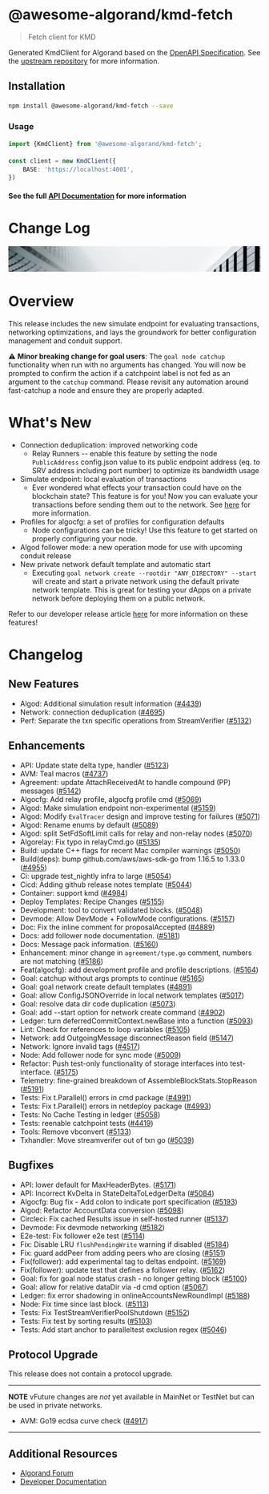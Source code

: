 
# @awesome-algorand/kmd-fetch
> Fetch client for KMD

Generated KmdClient for Algorand based on the [OpenAPI Specification](https://raw.githubusercontent.com/algorand/go-algorand/v3.15.0-stable/daemon/kmd/api/swagger.json). 
See the [upstream repository](https://github.com/algorand/go-algorand) for more information.

## Installation

```bash
npm install @awesome-algorand/kmd-fetch --save
```

### Usage

```typescript
import {KmdClient} from '@awesome-algorand/kmd-fetch';

const client = new KmdClient({
    BASE: 'https://localhost:4001',
})
```

#### See the full [API Documentation](https://awesome-algorand.github.io/algo-fetch/guides/clients/kmd/) for more information

# Change Log
![GitHub Logo](https://raw.githubusercontent.com/algorand/go-algorand/master/release/release-banner.jpg)

# Overview

This release includes the new simulate endpoint for evaluating transactions, networking optimizations, and lays the groundwork for better configuration management and conduit support.

⚠️ **Minor breaking change for goal users**: The `goal node catchup` functionality when run with no arguments has changed. You will now be prompted to confirm the action if a catchpoint label is not fed as an argument to the `catchup` command. Please revisit any automation around fast-catchup a node and ensure they are properly adapted.

# What&apos;s New
* Connection deduplication: improved networking code
  *  Relay Runners -- enable this feature by setting the node `PublicAddress` config.json value to its public endpoint address (eq. to SRV address including port number) to optimize its bandwidth usage
* Simulate endpoint: local evaluation of transactions
  * Ever wondered what effects your transaction could have on the blockchain state? This feature is for you! Now you can evaluate your transactions before sending them out to the network. See [here](https://medium.com/algorand/try-before-you-buy-on-algorand-5acd1b9617d1) for more information.
* Profiles for algocfg: a set of profiles for configuration defaults
  * Node configurations can be tricky! Use this feature to get started on properly configuring your node. 
* Algod follower mode: a new operation mode for use with upcoming conduit release
* New private network default template and automatic start
  *  Executing `goal network create --rootdir "ANY_DIRECTORY" --start` will create and start a private network using the default private network template. This is great for testing your dApps on a private network before deploying them on a public network.

Refer to our developer release article [here](https://developer.algorand.org/articles/whats-new-in-algorand-3150/) for more information on these features! 

# Changelog
## New Features
* Algod: Additional simulation result information ([#4439](https://github.com/algorand/go-algorand/pull/4439))
* Network: connection deduplication ([#4695](https://github.com/algorand/go-algorand/pull/4695))
* Perf: Separate the txn specific operations from StreamVerifier ([#5132](https://github.com/algorand/go-algorand/pull/5132))
## Enhancements
* API: Update state delta type, handler ([#5123](https://github.com/algorand/go-algorand/pull/5123))
* AVM: Teal macros ([#4737](https://github.com/algorand/go-algorand/pull/4737))
* Agreement: update AttachReceivedAt to handle compound (PP) messages ([#5142](https://github.com/algorand/go-algorand/pull/5142))
* Algocfg: Add relay profile, algocfg profile cmd ([#5069](https://github.com/algorand/go-algorand/pull/5069))
* Algod: Make simulation endpoint non-experimental ([#5159](https://github.com/algorand/go-algorand/pull/5159))
* Algod: Modify `EvalTracer` design and improve testing for failures ([#5071](https://github.com/algorand/go-algorand/pull/5071))
* Algod: Rename enums by default ([#5089](https://github.com/algorand/go-algorand/pull/5089))
* Algod: split SetFdSoftLimit calls for relay and non-relay nodes ([#5070](https://github.com/algorand/go-algorand/pull/5070))
* Algorelay: Fix typo in relayCmd.go ([#5135](https://github.com/algorand/go-algorand/pull/5135))
* Build: update C++ flags for recent Mac compiler warnings ([#5050](https://github.com/algorand/go-algorand/pull/5050))
* Build(deps): bump github.com/aws/aws-sdk-go from 1.16.5 to 1.33.0 ([#4955](https://github.com/algorand/go-algorand/pull/4955))
* Ci: upgrade test_nightly infra to large ([#5054](https://github.com/algorand/go-algorand/pull/5054))
* Cicd: Adding github release notes template ([#5044](https://github.com/algorand/go-algorand/pull/5044))
* Container: support kmd ([#4984](https://github.com/algorand/go-algorand/pull/4984))
* Deploy Templates: Recipe Changes ([#5155](https://github.com/algorand/go-algorand/pull/5155))
* Development: tool to convert validated blocks. ([#5048](https://github.com/algorand/go-algorand/pull/5048))
* Devmode: Allow DevMode + FollowMode configurations. ([#5157](https://github.com/algorand/go-algorand/pull/5157))
* Doc: Fix the inline comment for proposalAccepted ([#4889](https://github.com/algorand/go-algorand/pull/4889))
* Docs: add follower node documentation. ([#5181](https://github.com/algorand/go-algorand/pull/5181))
* Docs: Message pack information. ([#5160](https://github.com/algorand/go-algorand/pull/5160))
* Enhancement: minor change in `agreement/type.go` comment, numbers are not matching ([#5186](https://github.com/algorand/go-algorand/pull/5186))
* Feat(algocfg): add development profile and profile descriptions. ([#5164](https://github.com/algorand/go-algorand/pull/5164))
* Goal: catchup without args prompts to continue ([#5165](https://github.com/algorand/go-algorand/pull/5165))
* Goal: goal network create default templates ([#4891](https://github.com/algorand/go-algorand/pull/4891))
* Goal: allow ConfigJSONOverride in local network templates ([#5017](https://github.com/algorand/go-algorand/pull/5017))
* Goal: resolve data dir code duplication ([#5073](https://github.com/algorand/go-algorand/pull/5073))
* Goal: add --start option for network create command ([#4902](https://github.com/algorand/go-algorand/pull/4902))
* Ledger: turn deferredCommitContext.newBase into a function ([#5093](https://github.com/algorand/go-algorand/pull/5093))
* Lint: Check for references to loop variables ([#5105](https://github.com/algorand/go-algorand/pull/5105))
* Network: add OutgoingMessage disconnectReason field ([#5147](https://github.com/algorand/go-algorand/pull/5147))
* Network: Ignore invalid tags ([#4517](https://github.com/algorand/go-algorand/pull/4517))
* Node: Add follower node for sync mode ([#5009](https://github.com/algorand/go-algorand/pull/5009))
* Refactor: Push test-only functionality of storage interfaces into test-interface. ([#5175](https://github.com/algorand/go-algorand/pull/5175))
* Telemetry: fine-grained breakdown of AssembleBlockStats.StopReason ([#5191](https://github.com/algorand/go-algorand/pull/5191))
* Tests: Fix t.Parallel() errors in cmd package ([#4991](https://github.com/algorand/go-algorand/pull/4991))
* Tests: Fix t.Parallel() errors in netdeploy package ([#4993](https://github.com/algorand/go-algorand/pull/4993))
* Tests: No Cache Testing in ledger ([#5058](https://github.com/algorand/go-algorand/pull/5058))
* Tests: reenable catchpoint tests ([#4419](https://github.com/algorand/go-algorand/pull/4419))
* Tools: Remove vbconvert ([#5133](https://github.com/algorand/go-algorand/pull/5133))
* Txhandler: Move streamverifer out of txn go ([#5039](https://github.com/algorand/go-algorand/pull/5039))
## Bugfixes
* API: lower default for MaxHeaderBytes. ([#5171](https://github.com/algorand/go-algorand/pull/5171))
* API: Incorrect KvDelta in StateDeltaToLedgerDelta ([#5084](https://github.com/algorand/go-algorand/pull/5084))
* Algocfg: Bug fix - Add colon to indicate port specification ([#5193](https://github.com/algorand/go-algorand/pull/5193))
* Algod: Refactor AccountData conversion ([#5098](https://github.com/algorand/go-algorand/pull/5098))
* Circleci: Fix cached Results issue in self-hosted runner ([#5137](https://github.com/algorand/go-algorand/pull/5137))
* Devmode: Fix devmode networking ([#5182](https://github.com/algorand/go-algorand/pull/5182))
* E2e-test: Fix follower e2e test ([#5114](https://github.com/algorand/go-algorand/pull/5114))
* Fix: Disable LRU `flushPendingWrite` warning if disabled ([#5184](https://github.com/algorand/go-algorand/pull/5184))
* Fix: guard addPeer from adding peers who are closing ([#5151](https://github.com/algorand/go-algorand/pull/5151))
* Fix(follower): add experimental tag to deltas endpoint. ([#5169](https://github.com/algorand/go-algorand/pull/5169))
* Fix(follower): update test that defines a follower relay. ([#5162](https://github.com/algorand/go-algorand/pull/5162))
* Goal: fix for goal node status crash - no longer getting block ([#5100](https://github.com/algorand/go-algorand/pull/5100))
* Goal: allow for relative dataDir via -d cmd option ([#5067](https://github.com/algorand/go-algorand/pull/5067))
* Ledger: fix error shadowing in onlineAccountsNewRoundImpl ([#5188](https://github.com/algorand/go-algorand/pull/5188))
* Node: Fix time since last block. ([#5113](https://github.com/algorand/go-algorand/pull/5113))
* Tests: Fix TestStreamVerifierPoolShutdown ([#5152](https://github.com/algorand/go-algorand/pull/5152))
* Tests: Fix test by sorting results ([#5103](https://github.com/algorand/go-algorand/pull/5103))
* Tests: Add start anchor to paralleltest exclusion regex ([#5046](https://github.com/algorand/go-algorand/pull/5046))
## Protocol Upgrade
This release does not contain a protocol upgrade.


---
**NOTE**
vFuture changes are *not* yet available in MainNet or TestNet but can be used in private networks. 

* AVM: Go19 ecdsa curve check ([#4917](https://github.com/algorand/go-algorand/pull/4917))

---
## Additional Resources
* [Algorand Forum](https://forum.algorand.org)
* [Developer Documentation](https://developer.algorand.org)


